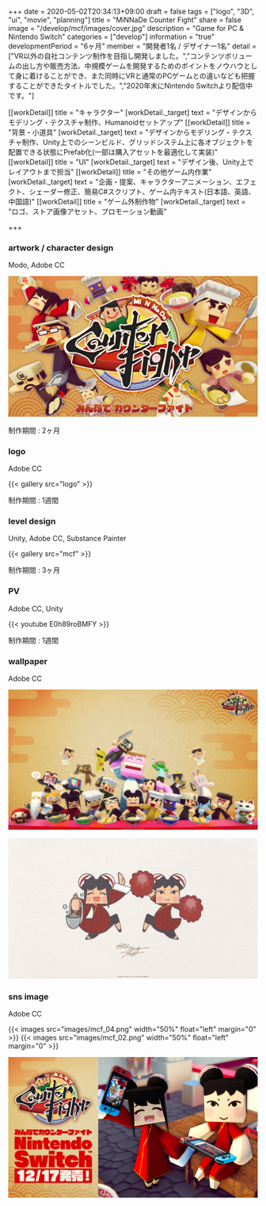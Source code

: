 +++
date = 2020-05-02T20:34:13+09:00
draft = false
tags = ["logo", "3D", "ui", "movie", "planning"]
title = "MiNNaDe Counter Fight"
share = false
image = "/develop/mcf/images/cover.jpg"
description = "Game for PC & Nintendo Switch"
categories = ["develop"]
information = "true"
developmentPeriod = "6ヶ月"
member = "開発者1名 / デザイナー1名"
detail = ["VR以外の自社コンテンツ制作を目指し開発しました。","コンテンツボリュームの出し方や販売方法、中規模ゲームを開発するためのポイントをノウハウとして身に着けることができ、また同時にVRと通常のPCゲームとの違いなども把握することができたタイトルでした。","2020年末にNintendo Switchより配信中です。"]

[[workDetail]]
  title = "キャラクター"
  [workDetail._target]
    text = "デザインからモデリング・テクスチャ制作、Humanoidセットアップ"
[[workDetail]]
  title = "背景・小道具"
  [workDetail._target]
    text = "デザインからモデリング・テクスチャ制作、Unity上でのシーンビルド、グリッドシステム上に各オブジェクトを配置できる状態にPrefab化(一部は購入アセットを最適化して実装)"
[[workDetail]]
  title = "UI"
  [workDetail._target]
    text = "デザイン後、Unity上でレイアウトまで担当"
[[workDetail]]
  title = "その他ゲーム内作業"
  [workDetail._target]
    text = "企画・提案、キャラクターアニメーション、エフェクト、シェーダー修正、簡易C#スクリプト、ゲーム内テキスト(日本語、英語、中国語)"
[[workDetail]]
  title = "ゲーム外制作物"
  [workDetail._target]
    text = "ロゴ、ストア画像アセット、プロモーション動画"

+++

### artwork / character design

Modo, Adobe CC

![](images/cover.jpg)

制作期間 : 2ヶ月

### logo

Adobe CC

{{< gallery src="logo" >}}

制作期間 : 1週間

### level design

Unity, Adobe CC, Substance Painter

{{< gallery src="mcf" >}}

制作期間 : 3ヶ月

### PV

Adobe CC, Unity

{{< youtube E0h89roBMFY >}}

制作期間 : 1週間

### wallpaper

Adobe CC

![](images/mcf_00.png)

![](images/mcf_01.png)

### sns image

Adobe CC

{{< images src="images/mcf_04.png" width="50%" float="left" margin="0" >}}
{{< images src="images/mcf_02.png" width="50%" float="left" margin="0" >}}

![](images/mcf_03.png)
